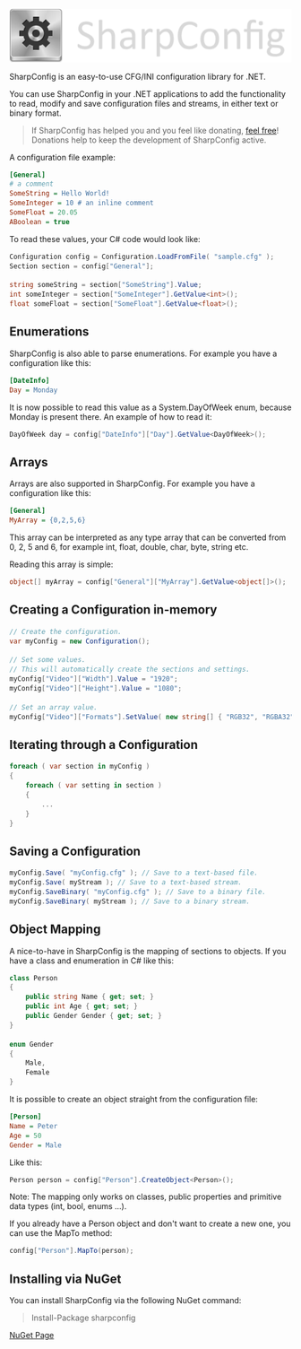 ![sharpconfig_logo.png](sharpconfig_logo.png)

SharpConfig is an easy-to-use CFG/INI configuration library for .NET.

You can use SharpConfig in your .NET applications to add the functionality
to read, modify and save configuration files and streams, in either text or binary format.

> If SharpConfig has helped you and you feel like donating, [feel free](https://www.paypal.com/cgi-bin/webscr?cmd=_s-xclick&hosted_button_id=WWN94LMDN5HMC)!
> Donations help to keep the development of SharpConfig active.

A configuration file example:
```cfg
[General]
# a comment
SomeString = Hello World!
SomeInteger = 10 # an inline comment
SomeFloat = 20.05
ABoolean = true
```

To read these values, your C# code would look like:
```csharp
Configuration config = Configuration.LoadFromFile( "sample.cfg" );
Section section = config["General"];

string someString = section["SomeString"].Value;
int someInteger = section["SomeInteger"].GetValue<int>();
float someFloat = section["SomeFloat"].GetValue<float>();
```

Enumerations
---

SharpConfig is also able to parse enumerations.
For example you have a configuration like this:
```cfg
[DateInfo]
Day = Monday
```

It is now possible to read this value as a System.DayOfWeek enum, because Monday is present there.
An example of how to read it:

```csharp
DayOfWeek day = config["DateInfo"]["Day"].GetValue<DayOfWeek>();
```

Arrays
---

Arrays are also supported in SharpConfig.
For example you have a configuration like this:
```cfg
[General]
MyArray = {0,2,5,6}
```

This array can be interpreted as any type array that can be converted from 0, 2, 5 and 6, for example int, float, double, char, byte, string etc.

Reading this array is simple:
```csharp
object[] myArray = config["General"]["MyArray"].GetValue<object[]>();
```

Creating a Configuration in-memory
---

```csharp
// Create the configuration.
var myConfig = new Configuration();

// Set some values.
// This will automatically create the sections and settings.
myConfig["Video"]["Width"].Value = "1920";
myConfig["Video"]["Height"].Value = "1080";

// Set an array value.
myConfig["Video"]["Formats"].SetValue( new string[] { "RGB32", "RGBA32" } );
```

Iterating through a Configuration
---

```csharp
foreach ( var section in myConfig )
{
    foreach ( var setting in section )
    {
        ...
    }
}
```

Saving a Configuration
---

```csharp
myConfig.Save( "myConfig.cfg" ); // Save to a text-based file.
myConfig.Save( myStream ); // Save to a text-based stream.
myConfig.SaveBinary( "myConfig.cfg" ); // Save to a binary file.
myConfig.SaveBinary( myStream ); // Save to a binary stream.
```

Object Mapping
---

A nice-to-have in SharpConfig is the mapping of sections to objects.
If you have a class and enumeration in C# like this:
```csharp
class Person
{
    public string Name { get; set; }
    public int Age { get; set; }
    public Gender Gender { get; set; }
}

enum Gender
{
    Male,
    Female
}
```

It is possible to create an object straight from the configuration file:
```cfg
[Person]
Name = Peter
Age = 50
Gender = Male
```
Like this:
```csharp
Person person = config["Person"].CreateObject<Person>();
```

Note: The mapping only works on classes, public properties and primitive data types (int, bool, enums ...).

If you already have a Person object and don't want to create a new one, you can use the MapTo method:
```csharp
config["Person"].MapTo(person);
```

Installing via NuGet
---

You can install SharpConfig via the following NuGet command:
> Install-Package sharpconfig


[NuGet Page](https://www.nuget.org/packages/sharpconfig/)
